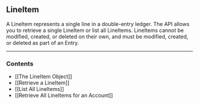 ## LineItem

A LineItem represents a single line in a double-entry ledger. The API allows you to retrieve a single LineItem or list all LineItems. LineItems cannot be modified, created, or deleted on their own, and must be modified, created, or deleted as part of an Entry. 
___
### Contents
- [[The LineItem Object]]
- [[Retrieve a LineItem]]
- [[List All LineItems]]
- [[Retrieve All LineItems for an Account]]
